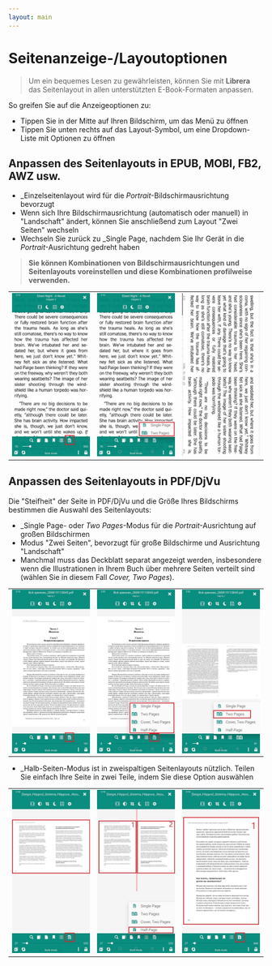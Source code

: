 ```yaml
---
layout: main
---
```


# Seitenanzeige-/Layoutoptionen

> Um ein bequemes Lesen zu gewährleisten, können Sie mit **Librera** das Seitenlayout in allen unterstützten E-Book-Formaten anpassen.

So greifen Sie auf die Anzeigeoptionen zu:
* Tippen Sie in der Mitte auf Ihren Bildschirm, um das Menü zu öffnen
* Tippen Sie unten rechts auf das Layout-Symbol, um eine Dropdown-Liste mit Optionen zu öffnen

## Anpassen des Seitenlayouts in EPUB, MOBI, FB2, AWZ usw.

* _Einzelseitenlayout wird für die _Portrait_-Bildschirmausrichtung bevorzugt
* Wenn sich Ihre Bildschirmausrichtung (automatisch oder manuell) in &quot;Landschaft&quot; ändert, können Sie anschließend zum Layout &quot;Zwei Seiten&quot; wechseln
* Wechseln Sie zurück zu _Single Page, nachdem Sie Ihr Gerät in die _Portrait_-Ausrichtung gedreht haben

> **Sie können Kombinationen von Bildschirmausrichtungen und Seitenlayouts voreinstellen und diese Kombinationen profilweise verwenden.**

||||
|-|-|-|
|![](1.jpg)|![](2.jpg)|![](3.jpg)|

## Anpassen des Seitenlayouts in PDF/DjVu

Die &quot;Steifheit&quot; der Seite in PDF/DjVu und die Größe Ihres Bildschirms bestimmen die Auswahl des Seitenlayouts:
* _Single Page- oder _Two Pages_-Modus für die _Portrait_-Ausrichtung auf großen Bildschirmen
* Modus &quot;Zwei Seiten&quot;, bevorzugt für große Bildschirme und Ausrichtung &quot;Landschaft&quot;
* Manchmal muss das Deckblatt separat angezeigt werden, insbesondere wenn die Illustrationen in Ihrem Buch über mehrere Seiten verteilt sind (wählen Sie in diesem Fall _Cover, Two Pages_).

||||
|-|-|-|
|![](4.jpg)|![](5.jpg)|![](6.jpg)|

* _Halb-Seiten-Modus ist in zweispaltigen Seitenlayouts nützlich. Teilen Sie einfach Ihre Seite in zwei Teile, indem Sie diese Option auswählen

||||
|-|-|-|
|![](7.jpg)|![](8.jpg)|![](9.jpg)|
